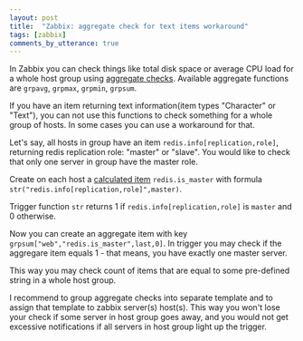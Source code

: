 ```yaml
---
layout: post
title:  "Zabbix: aggregate check for text items workaround"
tags: [zabbix]
comments_by_utterance: true
---
```


In Zabbix you can check things like total disk space or average CPU load for a whole host group using [aggregate checks](https://www.zabbix.com/documentation/4.0/manual/config/items/itemtypes/aggregate). Available aggregate functions are `grpavg`, `grpmax`, `grpmin`, `grpsum`.

If you have an item returning text information(item types "Character" or "Text"), you can not use this functions to check something for a whole group of hosts. In some cases you can use a workaround for that.

Let's say, all hosts in group have an item `redis.info[replication,role]`, returning redis replication role: "master" or "slave". You would like to check that only one server in group have the master role.

Create on each host a [calculated item](https://www.zabbix.com/documentation/4.0/manual/config/items/itemtypes/calculated) `redis.is_master` with formula `str("redis.info[replication,role]",master)`.

Trigger function `str` returns 1 if `redis.info[replication,role]` is `master` and 0 otherwise.

Now you can create an aggregate item with key `grpsum["web","redis.is_master",last,0]`. In trigger you may check if the aggregare item equals 1 - that means, you have exactly one master server.

This way you may check count of items that are equal to some pre-defined string in a whole host group.

I recommend to group aggregate checks into separate template and to assign that template to zabbix server(s) host(s). This way you won't lose your check if some server in host group goes away, and you would not get excessive notifications if all servers in host group light up the trigger.
